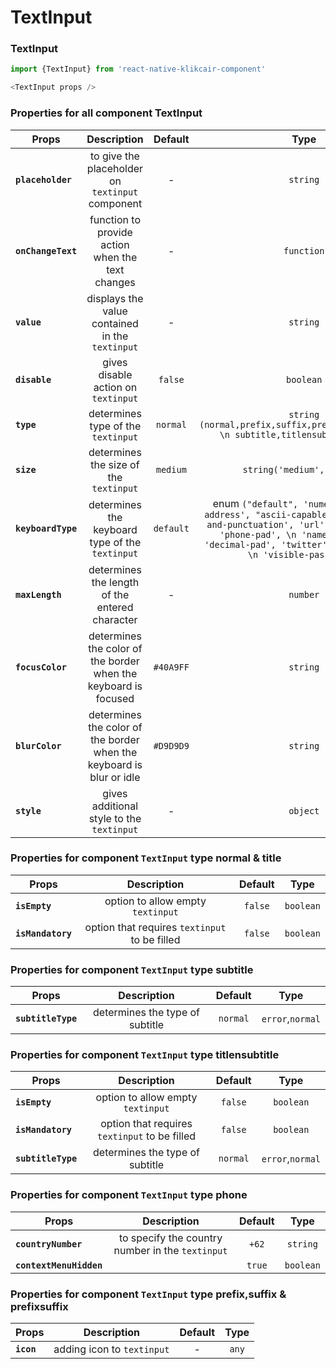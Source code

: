 # TextInput

### TextInput

```js
import {TextInput} from 'react-native-klikcair-component'

<TextInput props />

```

### Properties for all component TextInput
| Props       | Description  | Default  | Type |
| ------------- |:-------------:| :-----:| :-----: |
| **`placeholder`**     |to give the placeholder on `textinput` component  | - | `string` |
| **`onChangeText`**     |function to provide action when the text changes  | - | `function` |
| **`value`**     |displays the value contained in the `textinput` | - | `string` |
| **`disable`**     |gives disable action on `textinput`  | `false` | `boolean` |
| **`type`**     |determines type of the `textinput` | `normal` | `string` `(normal,prefix,suffix,prefixsuffix,title, \n subtitle,titlensubtitle,phone)` |
| **`size`**     |determines the size of the `textinput`  | `medium` | `string('medium','large')` |
| **`keyboardType`**     |determines the keyboard type of the `textinput`  | `default` | enum `("default", 'numeric', 'email-address', "ascii-capable", \n 'numbers-and-punctuation', 'url', 'number-pad', 'phone-pad', \n 'name-phone-pad', 'decimal-pad', 'twitter', 'web-search', \n 'visible-password')` |
| **`maxLength`**     |determines the length of the entered character | - | `number` |
| **`focusColor`**     |determines the color of the border when the keyboard is focused | `#40A9FF` | `string` |
| **`blurColor`**     |determines the color of the border when the keyboard is blur or idle | `#D9D9D9` | `string` |
| **`style`**     |gives additional style to the `textinput` | - | `object` |

### Properties for component `TextInput` type normal & title
| Props       | Description  | Default  | Type |
| ------------- |:-------------:| :-----:| :-----: |
| **`isEmpty`**     |option to allow empty `textinput` | `false` | `boolean` |
| **`isMandatory`**     |option that requires `textinput` to be filled | `false` | `boolean` |

### Properties for component `TextInput` type subtitle
| Props       | Description  | Default  | Type |
| ------------- |:-------------:| :-----:| :-----: |
| **`subtitleType`**     |determines the type of subtitle | `normal`|`error`,`normal` |

### Properties for component `TextInput` type titlensubtitle
| Props       | Description  | Default  | Type |
| ------------- |:-------------:| :-----:| :-----: |
| **`isEmpty`**     |option to allow empty `textinput` | `false` | `boolean` |
| **`isMandatory`**     |option that requires `textinput` to be filled | `false` | `boolean` |
| **`subtitleType`**     |determines the type of subtitle | `normal`|`error`,`normal` |

### Properties for component `TextInput` type phone
| Props       | Description  | Default  | Type |
| ------------- |:-------------:| :-----:| :-----: |
| **`countryNumber`**     |to specify the country number in the `textinput` | `+62` | `string` |
| **`contextMenuHidden`**     | | `true` | `boolean` |

### Properties for component `TextInput` type prefix,suffix & prefixsuffix
| Props       | Description  | Default  | Type |
| ------------- |:-------------:| :-----:| :-----: |
| **`icon`**     | adding icon to `textinput` | - | `any` |
